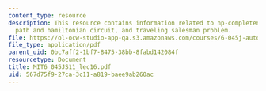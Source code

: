 ```yaml
---
content_type: resource
description: This resource contains information related to np-completeness, hamiltonian
  path and hamiltonian circuit, and traveling salesman problem.
file: https://ol-ocw-studio-app-qa.s3.amazonaws.com/courses/6-045j-automata-computability-and-complexity-spring-2011/567d75f927ca3c11a819baee9ab260ac_MIT6_045JS11_lec16.pdf
file_type: application/pdf
parent_uid: 0bc7aff2-1bf7-8475-38bb-8fabd142084f
resourcetype: Document
title: MIT6_045JS11_lec16.pdf
uid: 567d75f9-27ca-3c11-a819-baee9ab260ac
---
```

